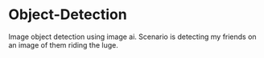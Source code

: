 # Object-Detection
Image object detection using image ai. Scenario is detecting my friends on an image of them riding the luge.
